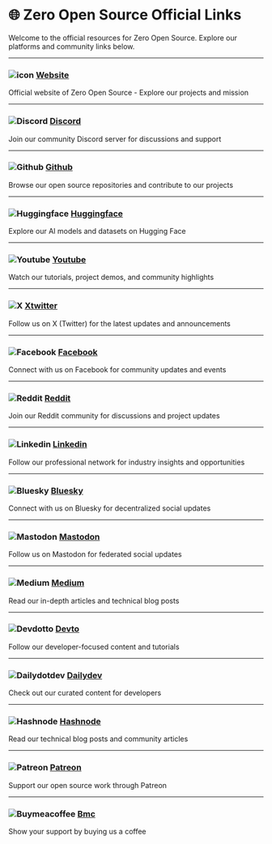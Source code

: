 # 🌐 Zero Open Source Official Links

Welcome to the official resources for Zero Open Source. Explore our platforms and community links below.

---

### ![icon](https://zeroopensource.org/favicon.ico) [Website](https://zeroopensource.org/)

Official website of Zero Open Source - Explore our projects and mission

---

### ![Discord](https://img.shields.io/badge/Discord-000?style=flat&logo=Discord&logoColor=white) [Discord](https://discord.gg/2a5HcmxvgC)

Join our community Discord server for discussions and support

---

### ![Github](https://img.shields.io/badge/Github-000?style=flat&logo=Github&logoColor=white) [Github](https://github.com/zeroopensource)

Browse our open source repositories and contribute to our projects

---

### ![Huggingface](https://img.shields.io/badge/Huggingface-000?style=flat&logo=Huggingface&logoColor=white) [Huggingface](https://huggingface.co/ZeroOpenSource)

Explore our AI models and datasets on Hugging Face

---

### ![Youtube](https://img.shields.io/badge/Youtube-000?style=flat&logo=Youtube&logoColor=white) [Youtube](https://www.youtube.com/@ZeroOpenSource)

Watch our tutorials, project demos, and community highlights

---

### ![X](https://img.shields.io/badge/X-000?style=flat&logo=X&logoColor=white) [Xtwitter](https://x.com/ZeroOpenSource)

Follow us on X (Twitter) for the latest updates and announcements

---

### ![Facebook](https://img.shields.io/badge/Facebook-000?style=flat&logo=Facebook&logoColor=white) [Facebook](https://www.facebook.com/ZeroOpenSource)

Connect with us on Facebook for community updates and events

---

### ![Reddit](https://img.shields.io/badge/Reddit-000?style=flat&logo=Reddit&logoColor=white) [Reddit](https://www.reddit.com/r/ZeroOpenSource)

Join our Reddit community for discussions and project updates

---

### ![Linkedin](https://img.shields.io/badge/Linkedin-000?style=flat&logo=Linkedin&logoColor=white) [Linkedin](https://www.linkedin.com/company/zeroopensource)

Follow our professional network for industry insights and opportunities

---

### ![Bluesky](https://img.shields.io/badge/Bluesky-000?style=flat&logo=Bluesky&logoColor=white) [Bluesky](https://bsky.app/profile/zeroopensource.bsky.social)

Connect with us on Bluesky for decentralized social updates

---

### ![Mastodon](https://img.shields.io/badge/Mastodon-000?style=flat&logo=Mastodon&logoColor=white) [Mastodon](https://mastodon.social/@ZeroOpenSource)

Follow us on Mastodon for federated social updates

---

### ![Medium](https://img.shields.io/badge/Medium-000?style=flat&logo=Medium&logoColor=white) [Medium](https://medium.com/@zeroopensource)

Read our in-depth articles and technical blog posts

---

### ![Devdotto](https://img.shields.io/badge/Devdotto-000?style=flat&logo=Devdotto&logoColor=white) [Devto](https://dev.to/zeroopensource)

Follow our developer-focused content and tutorials

---

### ![Dailydotdev](https://img.shields.io/badge/Dailydotdev-000?style=flat&logo=Dailydotdev&logoColor=white) [Dailydev](https://app.daily.dev/zeroopensource)

Check out our curated content for developers

---

### ![Hashnode](https://img.shields.io/badge/Hashnode-000?style=flat&logo=Hashnode&logoColor=white) [Hashnode](https://zeroopensource.hashnode.dev/)

Read our technical blog posts and community articles

---

### ![Patreon](https://img.shields.io/badge/Patreon-000?style=flat&logo=Patreon&logoColor=white) [Patreon](https://www.patreon.com/c/ZeroOpenSource)

Support our open source work through Patreon

---

### ![Buymeacoffee](https://img.shields.io/badge/Buymeacoffee-000?style=flat&logo=Buymeacoffee&logoColor=white) [Bmc](https://buymeacoffee.com/zeroopensource)

Show your support by buying us a coffee


